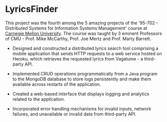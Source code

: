 # LyricsFinder

This project was the fourth among the 5 amazing projects of the '95-702 - Distributed Systems for Information Systems Management' course at [Carnegie Mellon University](https://www.cmu.edu/). The course was taught by 3 eminent Professors of CMU - Prof. Mike McCarthy, Prof. Joe Mertz and Prof. Marty Barrett.

- Designed and constructed a distributed lyrics search tool comprising a mobile application that sends HTTP requests to a web service hosted on Heroku, which retrieves the requested lyrics from Vagalume - a third-party API.

- Implemented CRUD operations programmatically from a Java program to the MongoDB database to store logs persistently and make them available across restarts of the application.

- Created a web-based interface that displays logging and analytics related to the application.

- Incorporated error handling mechanisms for invalid inputs, network failures, and unavailable or invalid data from third-party API.
